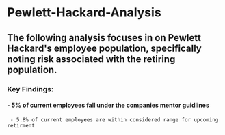 # Pewlett-Hackard-Analysis

## The following analysis focuses in on Pewlett Hackard's employee population, specifically noting risk associated with the retiring population. 
### Key Findings:
#### - 5% of current employees fall under the companies mentor guidlines
     - 5.8% of current employees are within considered range for upcoming retirment 
     
